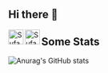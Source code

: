 ## Hi there 👋
[<img align="left" alt="Sufasah | LinkedIn" width="30px" src="https://cdn.jsdelivr.net/npm/simple-icons@v3/icons/linkedin.svg" />][linkedin]
[<img align="left" alt="Sufasah | Hackerrank" width="30px" src="https://cdn.jsdelivr.net/npm/simple-icons@v3/icons/hackerrank.svg" />][hackerrank]

## Some Stats

![Anurag's GitHub stats](https://github-readme-stats.vercel.app/api?username=Sufasah&show_icons=true)
<br><br>

[linkedin]: https://linkedin.com/in/fsah-220632179
[hackerrank]: https://hackerrank.com/NoStuff
